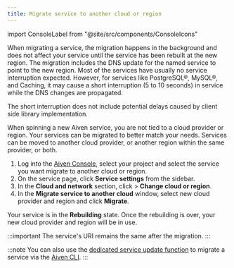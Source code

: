 ```yaml
---
title: Migrate service to another cloud or region
---
```


import ConsoleLabel from "@site/src/components/ConsoleIcons"

When migrating a service, the migration happens in the background and
does not affect your service until the service has been rebuilt at the
new region. The migration includes the DNS update for the named service
to point to the new region. Most of the services have usually no service
interruption expected. However, for services like PostgreSQL®, MySQL®,
and Caching, it may cause a short interruption (5 to 10 seconds) in
service while the DNS changes are propagated.

The short interruption does not include potential
delays caused by client side library implementation.

When spinning a new Aiven service, you are not tied to a cloud provider
or region. Your services can be migrated to better match your needs.
Services can be moved to another cloud provider, or another region
within the same provider, or both.

1.  Log into the [Aiven Console](https://console.aiven.io/), select your
    project and select the service you want migrate to another
    cloud or region.
1.  On the service page, click **Service settings** from the sidebar.
1.  In the **Cloud and network** section, click
    <ConsoleLabel name="actions"/> > **Change cloud or region**.
1.  In the **Migrate service to another cloud** window, select new cloud
    provider and region and click **Migrate**.

Your service is in the **Rebuilding** state. Once the rebuilding is over,
your new cloud provider and region will be in use.

:::important
The service's URI remains the same after the migration.
:::

:::note
You can also use the
[dedicated service update function](/docs/tools/cli/service-cli#avn-cli-service-update) to migrate a service via the
[Aiven CLI](/docs/tools/cli).
:::
